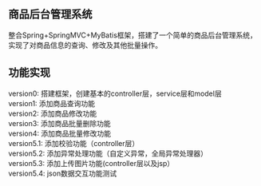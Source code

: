## 商品后台管理系统
整合Spring+SpringMVC+MyBatis框架，搭建了一个简单的商品后台管理系统，实现了对商品信息的查询、修改及其他批量操作。  

## 功能实现
  version0: 搭建框架，创建基本的controller层，service层和model层  
  version1: 添加商品查询功能  
  version2: 添加商品修改功能  
  version3: 添加商品批量删除功能  
  version4: 添加商品批量修改功能  
  version5.1: 添加校验功能（controller层）  
  version5.2: 添加异常处理功能（自定义异常，全局异常处理器）  
  version5.3: 添加上传图片功能(controller层以及jsp）  
  version5.4: json数据交互功能测试  
